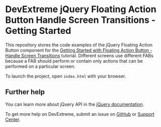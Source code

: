 # DevExtreme jQuery Floating Action Button Handle Screen Transitions - Getting Started 

This repository stores the code examples of the jQuery Floating Action Button component for the [Getting Started with Floating Action Button - Handle Screen Transitions](https://js.devexpress.com/Documentation/Guide/UI_Components/Floating_Action_Button/Getting_Started_with_Floating_Action_Button/#Handle_Screen_Transitions) tutorial. Different screens use different FABs because a FAB should perform or contain only actions that can be performed on a particular screen. 

To launch the project, open `index.html` with your browser.

## Further help

You can learn more about jQuery API in the [jQuery documentation](https://api.jquery.com/).

To get more help on DevExtreme, submit an issue on [GitHub](https://github.com/DevExpress/devextreme/issues) or [Support Center](https://www.devexpress.com/Support/Center/Question/Create).